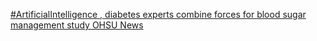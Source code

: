 [#ArtificialIntelligence , diabetes experts combine forces for blood sugar management study   OHSU News](https://qi.tc/qi/110633)